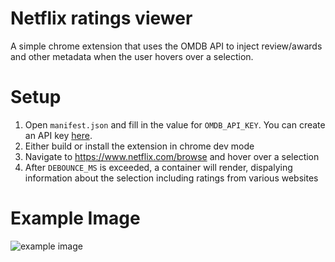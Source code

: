 # Netflix ratings viewer

A simple chrome extension that uses the OMDB API to inject review/awards and other metadata when the user hovers over a selection.

# Setup

1. Open `manifest.json` and fill in the value for `OMDB_API_KEY`. You can create an API key [here](https://omdbapi.com/apikey.aspx).
2. Either build or install the extension in chrome dev mode
3. Navigate to https://www.netflix.com/browse and hover over a selection
4. After `DEBOUNCE_MS` is exceeded, a container will render, dispalying information about the selection including ratings from various websites

# Example Image

![example image](https://i.imgur.com/Pb5g0Tu.jpg)
